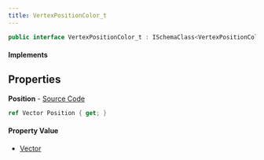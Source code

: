 ```yaml
---
title: VertexPositionColor_t
---
```


```csharp
public interface VertexPositionColor_t : ISchemaClass<VertexPositionColor_t>, ISchemaField, ISchemaClass, INativeHandle
```

#### Implements

## Properties

**Position** - [Source Code](https://github.com/swiftly-solution/swiftlys2/blob/main/managed/src/SwiftlyS2.Generated/Schemas/Interfaces/VertexPositionColor_t.cs#L16)

```csharp
ref Vector Position { get; }
```

#### Property Value

- [Vector](/docs/api/shared/natives/vector)

